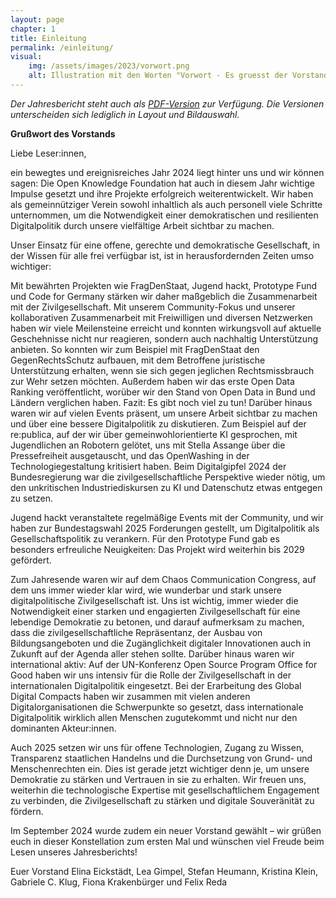 ```yaml
---
layout: page
chapter: 1
title: Einleitung 
permalink: /einleitung/
visual:
    img: /assets/images/2023/vorwort.png
    alt: Illustration mit den Worten "Vorwort - Es gruesst der Vorstand."
---
```


*Der Jahresbericht steht auch als <a href="/assets/documents/OKF_Jahresbericht_2023.pdf" class="download-table">PDF-Version</a> zur Verfügung. Die Versionen unterscheiden sich lediglich in Layout und Bildauswahl.*

**Grußwort des Vorstands**

Liebe Leser:innen,

ein bewegtes und ereignisreiches Jahr 2024 liegt hinter uns und wir können sagen: Die Open Knowledge Foundation hat auch in diesem Jahr wichtige Impulse gesetzt und ihre Projekte erfolgreich weiterentwickelt. Wir haben als gemeinnütziger Verein sowohl inhaltlich als auch personell viele Schritte unternommen, um die Notwendigkeit einer demokratischen und resilienten Digitalpolitik durch unsere vielfältige Arbeit sichtbar zu machen.

Unser Einsatz für eine offene, gerechte und demokratische Gesellschaft, in der Wissen für alle frei verfügbar ist, ist in herausfordernden Zeiten umso wichtiger:

Mit bewährten Projekten wie FragDenStaat, Jugend hackt, Prototype Fund und Code for Germany stärken wir daher maßgeblich die Zusammenarbeit mit der Zivilgesellschaft. Mit unserem Community-Fokus und unserer kollaborativen Zusammenarbeit mit Freiwilligen und diversen Netzwerken haben wir viele Meilensteine erreicht und konnten wirkungsvoll auf aktuelle Geschehnisse nicht nur reagieren, sondern auch nachhaltig Unterstützung anbieten. So konnten wir zum Beispiel mit FragDenStaat den GegenRechtsSchutz aufbauen, mit dem Betroffene juristische Unterstützung erhalten, wenn sie sich gegen jeglichen Rechtsmissbrauch zur Wehr setzen möchten. Außerdem haben wir das erste Open Data Ranking veröffentlicht, worüber wir den Stand von Open Data in Bund und Ländern verglichen haben. Fazit: Es gibt noch viel zu tun! Darüber hinaus waren wir auf vielen Events präsent, um unsere Arbeit sichtbar zu machen und über eine bessere Digitalpolitik zu diskutieren. Zum Beispiel auf der re:publica, auf der wir über gemeinwohlorientierte KI gesprochen, mit Jugendlichen an Robotern gelötet, uns mit Stella Assange über die Pressefreiheit ausgetauscht, und das OpenWashing in der Technologiegestaltung kritisiert haben. Beim Digitalgipfel 2024 der Bundesregierung war die zivilgesellschaftliche Perspektive wieder nötig, um den unkritischen Industriediskursen zu KI und Datenschutz etwas entgegen zu setzen.

Jugend hackt veranstaltete regelmäßige Events mit der Community, und wir haben zur Bundestagswahl 2025 Forderungen gestellt, um Digitalpolitik als Gesellschaftspolitik zu verankern. Für den Prototype Fund gab es besonders erfreuliche Neuigkeiten: Das Projekt wird weiterhin bis 2029 gefördert.

Zum Jahresende waren wir auf dem Chaos Communication Congress, auf dem uns immer wieder klar wird, wie wunderbar und stark unsere digitalpolitische Zivilgesellschaft ist. Uns ist wichtig, immer wieder die Notwendigkeit einer starken und engagierten Zivilgesellschaft für eine lebendige Demokratie zu betonen, und darauf aufmerksam zu machen, dass die zivilgesellschaftliche Repräsentanz, der Ausbau von Bildungsangeboten und die Zugänglichkeit digitaler Innovationen auch in Zukunft auf der Agenda aller stehen sollte.
Darüber hinaus waren wir international aktiv: Auf der UN-Konferenz Open Source Program Office for Good haben wir uns intensiv für die Rolle der Zivilgesellschaft in der internationalen Digitalpolitik eingesetzt. Bei der Erarbeitung des Global Digital Compacts haben wir zusammen mit vielen anderen Digitalorganisationen die Schwerpunkte so gesetzt, dass internationale Digitalpolitik wirklich allen Menschen zugutekommt und nicht nur den dominanten Akteur:innen.

Auch 2025 setzen wir uns für offene Technologien, Zugang zu Wissen, Transparenz staatlichen Handelns und die Durchsetzung von Grund- und Menschenrechten ein. Dies ist gerade jetzt wichtiger denn je, um unsere Demokratie zu stärken und Vertrauen in sie zu erhalten. Wir freuen uns, weiterhin die technologische Expertise mit gesellschaftlichem Engagement zu verbinden, die Zivilgesellschaft zu stärken und digitale Souveränität zu fördern.

Im September 2024 wurde zudem ein neuer Vorstand gewählt – wir grüßen euch in dieser Konstellation zum ersten Mal und wünschen viel Freude beim Lesen unseres Jahresberichts!

Euer Vorstand
Elina Eickstädt, Lea Gimpel, Stefan Heumann, Kristina Klein, Gabriele C. Klug, Fiona Krakenbürger und Felix Reda
